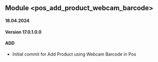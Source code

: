 ## Module <pos_add_product_webcam_barcode>

#### 18.04.2024
#### Version 17.0.1.0.0
#### ADD

- Initial commit for Add Product using Webcam Barcode in Pos
